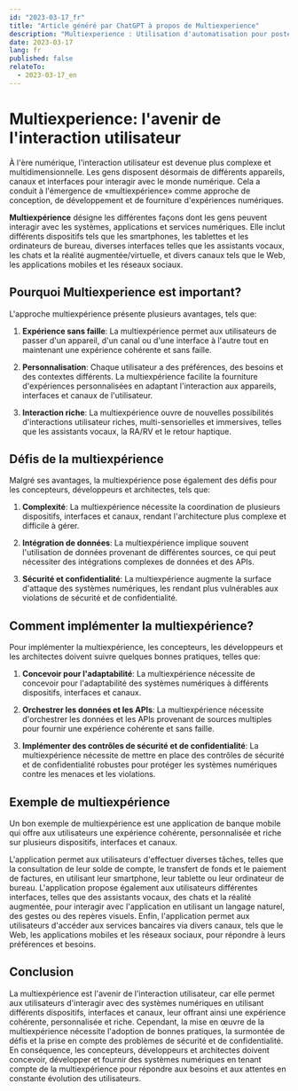 ```yaml
---
id: "2023-03-17_fr"
title: "Article généré par ChatGPT à propos de Multiexperience"
description: "Multiexperience : Utilisation d'automatisation pour poster quotidiennement des articles à propros d'architecture développement, automatiquement et de manière pragrammatique, en utilisant OpenAI"
date: 2023-03-17
lang: fr
published: false
relateTo:
  - 2023-03-17_en
---
```




# Multiexperience: l'avenir de l'interaction utilisateur

À l'ère numérique, l'interaction utilisateur est devenue plus complexe et multidimensionnelle. Les gens disposent désormais de différents appareils, canaux et interfaces pour interagir avec le monde numérique. Cela a conduit à l'émergence de «multiexpérience» comme approche de conception, de développement et de fourniture d'expériences numériques.

**Multiexpérience** désigne les différentes façons dont les gens peuvent interagir avec les systèmes, applications et services numériques. Elle inclut différents dispositifs tels que les smartphones, les tablettes et les ordinateurs de bureau, diverses interfaces telles que les assistants vocaux, les chats et la réalité augmentée/virtuelle, et divers canaux tels que le Web, les applications mobiles et les réseaux sociaux.

## Pourquoi Multiexperience est important?

L'approche multiexpérience présente plusieurs avantages, tels que:

1. **Expérience sans faille**: La multiexpérience permet aux utilisateurs de passer d'un appareil, d'un canal ou d'une interface à l'autre tout en maintenant une expérience cohérente et sans faille.

2. **Personnalisation**: Chaque utilisateur a des préférences, des besoins et des contextes différents. La multiexpérience facilite la fourniture d'expériences personnalisées en adaptant l'interaction aux appareils, interfaces et canaux de l'utilisateur.

3. **Interaction riche**: La multiexpérience ouvre de nouvelles possibilités d'interactions utilisateur riches, multi-sensorielles et immersives, telles que les assistants vocaux, la RA/RV et le retour haptique.

## Défis de la multiexpérience

Malgré ses avantages, la multiexpérience pose également des défis pour les concepteurs, développeurs et architectes, tels que:

1. **Complexité**: La multiexpérience nécessite la coordination de plusieurs dispositifs, interfaces et canaux, rendant l'architecture plus complexe et difficile à gérer.

2. **Intégration de données**: La multiexpérience implique souvent l'utilisation de données provenant de différentes sources, ce qui peut nécessiter des intégrations complexes de données et des APIs.

3. **Sécurité et confidentialité**: La multiexpérience augmente la surface d'attaque des systèmes numériques, les rendant plus vulnérables aux violations de sécurité et de confidentialité.

## Comment implémenter la multiexpérience?

Pour implémenter la multiexpérience, les concepteurs, les développeurs et les architectes doivent suivre quelques bonnes pratiques, telles que:

1. **Concevoir pour l'adaptabilité**: La multiexpérience nécessite de concevoir pour l'adaptabilité des systèmes numériques à différents dispositifs, interfaces et canaux.

2. **Orchestrer les données et les APIs**: La multiexpérience nécessite d'orchestrer les données et les APIs provenant de sources multiples pour fournir une expérience cohérente et sans faille.

3. **Implémenter des contrôles de sécurité et de confidentialité**: La multiexpérience nécessite de mettre en place des contrôles de sécurité et de confidentialité robustes pour protéger les systèmes numériques contre les menaces et les violations.

## Exemple de multiexpérience

Un bon exemple de multiexpérience est une application de banque mobile qui offre aux utilisateurs une expérience cohérente, personnalisée et riche sur plusieurs dispositifs, interfaces et canaux.

L'application permet aux utilisateurs d'effectuer diverses tâches, telles que la consultation de leur solde de compte, le transfert de fonds et le paiement de factures, en utilisant leur smartphone, leur tablette ou leur ordinateur de bureau. L'application propose également aux utilisateurs différentes interfaces, telles que des assistants vocaux, des chats et la réalité augmentée, pour interagir avec l'application en utilisant un langage naturel, des gestes ou des repères visuels. Enfin, l'application permet aux utilisateurs d'accéder aux services bancaires via divers canaux, tels que le Web, les applications mobiles et les réseaux sociaux, pour répondre à leurs préférences et besoins.

## Conclusion

La multiexpérience est l'avenir de l'interaction utilisateur, car elle permet aux utilisateurs d'interagir avec des systèmes numériques en utilisant différents dispositifs, interfaces et canaux, leur offrant ainsi une expérience cohérente, personnalisée et riche. Cependant, la mise en œuvre de la multiexpérience nécessite l'adoption de bonnes pratiques, la surmontée de défis et la prise en compte des problèmes de sécurité et de confidentialité. En conséquence, les concepteurs, développeurs et architectes doivent concevoir, développer et fournir des systèmes numériques en tenant compte de la multiexpérience pour répondre aux besoins et aux attentes en constante évolution des utilisateurs.